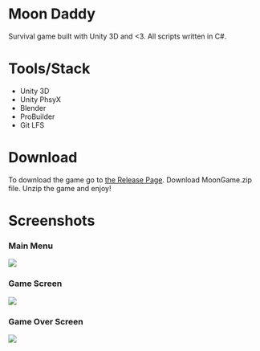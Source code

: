 # Moon Daddy
Survival game built with Unity 3D and &lt;3. All scripts written in C#.

# Tools/Stack
* Unity 3D
* Unity PhsyX
* Blender
* ProBuilder
* Git LFS

# Download
To download the game go to [the Release Page](https://github.com/deventorum/Moon_Game/releases). Download MoonGame.zip file.
Unzip the game and enjoy!


# Screenshots
### Main Menu
<img src="https://github.com/deventorum/Moon_Game/blob/master/Docs/Screen%20Shot%202019-01-09%20at%2011.45.57%20AM.png"/>

### Game Screen
<img src="https://github.com/deventorum/Moon_Game/blob/master/Docs/Screen%20Shot%202019-01-09%20at%2011.44.25%20AM.png" />

### Game Over Screen
<img src="https://github.com/deventorum/Moon_Game/blob/master/Docs/Screen%20Shot%202019-01-09%20at%2011.45.28%20AM.png" />
